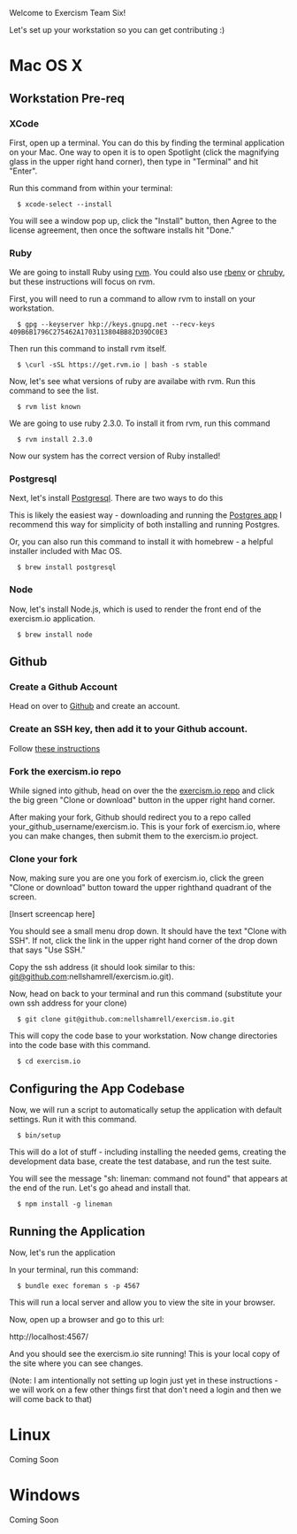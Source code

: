 Welcome to Exercism Team Six!

Let's set up your workstation so you can get contributing :)


# Mac OS X

## Workstation Pre-req

### XCode

First, open up a terminal.  You can do this by finding the terminal application on your Mac.
One way to open it is to open Spotlight (click the magnifying glass in the upper right hand corner),
then type in "Terminal" and hit "Enter".

Run this command from within your terminal:
```
  $ xcode-select --install
```

You will see a window pop up, click the "Install" button, then Agree to the license
agreement, then once the software installs hit "Done."

### Ruby

We are going to install Ruby using [rvm](https://rvm.io/).  You could also use
[rbenv](https://github.com/rbenv/rbenv) or [chruby](https://github.com/postmodern/chruby),
but these instructions will focus on rvm.

First, you will need to run a command to allow rvm to install on your workstation.

```
  $ gpg --keyserver hkp://keys.gnupg.net --recv-keys 409B6B1796C275462A1703113804BB82D39DC0E3
```

Then run this command to install rvm itself.

```
  $ \curl -sSL https://get.rvm.io | bash -s stable
```

Now, let's see what versions of ruby are availabe with rvm.  Run this command
to see the list.

```
  $ rvm list known
```

We are going to use ruby 2.3.0.  To install it from rvm, run this command

```
  $ rvm install 2.3.0
```

Now our system has the correct version of Ruby installed!

### Postgresql

Next, let's install [Postgresql](https://www.postgresql.org/).  There are
two ways to do this

This is likely the easiest way - downloading and running the [Postgres app](http://postgresapp.com/)
I recommend this way for simplicity of both installing and running Postgres.

Or, you can also run this command to install it with homebrew - a helpful installer included with Mac OS.

```
  $ brew install postgresql
```

### Node

Now, let's install Node.js, which is used to render the front end
of the exercism.io application.

```
  $ brew install node
```

## Github

### Create a Github Account

Head on over to [Github](https://github.com/) and create an account.

### Create an SSH key, then add it to your Github account.

Follow [these instructions](https://help.github.com/articles/generating-an-ssh-key/)

### Fork the exercism.io repo

While signed into github, head on over the the [exercism.io repo](https://github.com/exercism/exercism.io)
and click the big green "Clone or download" button in the upper right hand corner.

After making your fork, Github should redirect you to a repo called your_github_username/exercism.io.
This is your fork of exercism.io, where you can make changes, then submit them to the exercism.io project.

### Clone your fork

Now, making sure you are one you fork of exercism.io, click the green "Clone or download" button toward
the upper righthand quadrant of the screen.

[Insert screencap here]

You should see a small menu drop down.  It should have the text "Clone with SSH".
If not, click the link in the upper right hand corner of the drop down that says "Use SSH."

Copy the ssh address (it should look similar to this: git@github.com:nellshamrell/exercism.io.git).

Now, head on back to your terminal and run this command (substitute your own ssh address for your clone)

```
  $ git clone git@github.com:nellshamrell/exercism.io.git
```

This will copy the code base to your workstation.  Now change directories into the code base with
this command.

```
  $ cd exercism.io
```

## Configuring the App Codebase

Now, we will run a script to automatically setup the application with default settings.  Run it with this command.

```
  $ bin/setup
```

This will do a lot of stuff - including installing the needed gems, creating the development data base, create the test database, and run the test suite.

You will see the message "sh: lineman: command not found" that appears at the end of the run.  Let's go ahead and install that.

```
  $ npm install -g lineman
```

## Running the Application

Now, let's run the application

In your terminal, run this command:

```
  $ bundle exec foreman s -p 4567
```

This will run a local server and allow you to view the site in your browser.

Now, open up a browser and go to this url:

http://localhost:4567/

And you should see the exercism.io site running!  This is your local copy of the site where you can see changes.

(Note: I am intentionally not setting up login just yet in these instructions - we will work on a few other things first that don't need a login and then we will come back to that)

# Linux

Coming Soon

# Windows

Coming Soon

